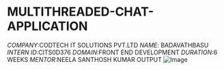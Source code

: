 # MULTITHREADED-CHAT-APPLICATION
*COMPANY*:CODTECH IT SOLUTIONS PVT.LTD
*NAME*: BADAVATHBASU
*INTERN ID*:CITS0D376
*DOMAIN*:FRONT END DEVELOPMENT
*DURATION*:6 WEEKS
*MENTOR*:NEELA SANTHOSH KUMAR
OUTPUT
![Image](https://github.com/user-attachments/assets/0c937f8d-9f74-487d-a312-6ffbf1ced722)
